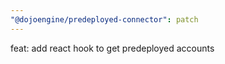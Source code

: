 ```yaml
---
"@dojoengine/predeployed-connector": patch
---
```


feat: add react hook to get predeployed accounts
